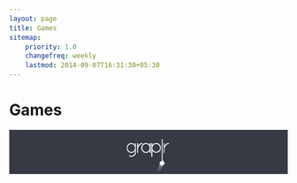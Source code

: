 ```yaml
---
layout: page
title: Games
sitemap:
    priority: 1.0
    changefreq: weekly
    lastmod: 2014-09-07T16:31:30+05:30
---
```

# Games

[ ![alt tag][1]](http://google.com)

[1]: /img/graplrheader.png


